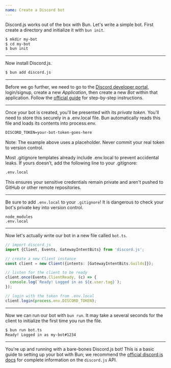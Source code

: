 ```yaml
---
name: Create a Discord bot
---
```


Discord.js works out of the box with Bun. Let's write a simple bot. First create a directory and initialize it with `bun init`.

```sh
$ mkdir my-bot
$ cd my-bot
$ bun init
```

---

Now install Discord.js.

```sh
$ bun add discord.js
```

---

Before we go further, we need to go to the [Discord developer portal](https://discord.com/developers/applications), login/signup, create a new _Application_, then create a new _Bot_ within that application. Follow the [official guide](https://discordjs.guide/preparations/setting-up-a-bot-application.html#creating-your-bot) for step-by-step instructions.

---

Once your bot is created, you'll be presented with its _private token_. You’ll need to store this securely in a .env.local file. Bun automatically reads this file and loads its contents into process.env.

```txt
DISCORD_TOKEN=your-bot-token-goes-here
```
Note: The example above uses a placeholder. Never commit your real token to version control.

Most .gitignore templates already include .env.local to prevent accidental leaks. If yours doesn’t, add the following line to your .gitignore:

```txt
.env.local
```
This ensures your sensitive credentials remain private and aren't pushed to GitHub or other remote repositories.


---

Be sure to add `.env.local` to your `.gitignore`! It is dangerous to check your bot's private key into version control.

```txt#.gitignore
node_modules
.env.local
```

---

Now let's actually write our bot in a new file called `bot.ts`.

```ts#bot.ts
// import discord.js
import {Client, Events, GatewayIntentBits} from 'discord.js';

// create a new Client instance
const client = new Client({intents: [GatewayIntentBits.Guilds]});

// listen for the client to be ready
client.once(Events.ClientReady, (c) => {
  console.log(`Ready! Logged in as ${c.user.tag}`);
});

// login with the token from .env.local
client.login(process.env.DISCORD_TOKEN);
```

---

Now we can run our bot with `bun run`. It may take a several seconds for the client to initialize the first time you run the file.

```sh
$ bun run bot.ts
Ready! Logged in as my-bot#1234
```

---

You're up and running with a bare-bones Discord.js bot! This is a basic guide to setting up your bot with Bun; we recommend the [official discord.js docs](https://discordjs.guide/) for complete information on the `discord.js` API.

